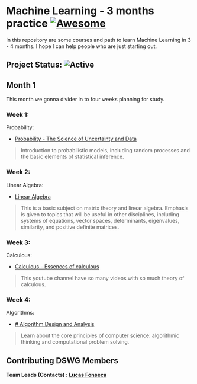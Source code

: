 
# Machine Learning - 3 months practice [![Awesome](https://cdn.rawgit.com/sindresorhus/awesome/d7305f38d29fed78fa85652e3a63e154dd8e8829/media/badge.svg)](https://github.com/sindresorhus/awesome#readme)
   
In this repository are some courses and path to learn Machine Learning in 3 - 4 months. I hope I can help people who are just starting out. 

## Project Status: ![Active](https://img.shields.io/github/last-commit/lucasfonmiranda/machine-learning-path])

## Month 1

This month we gonna divider in to four weeks planning for study.

  

### Week 1:
Probability:

*  [Probability - The Science of Uncertainty and Data](https://www.edx.org/course/probability-the-science-of-uncertainty-and-data)
> Introduction to probabilistic models, including random processes and the basic elements of statistical inference.

### Week 2:
Linear Algebra:

* [Linear Algebra]([https://ocw.mit.edu/courses/mathematics/18-06-linear-algebra-spring-2010/](https://ocw.mit.edu/courses/mathematics/18-06-linear-algebra-spring-2010/))
>This is a basic subject on matrix theory and linear algebra. Emphasis is given to topics that will be useful in other disciplines, including systems of equations, vector spaces, determinants, eigenvalues, similarity, and positive definite matrices. 

### Week 3:
Calculous:

* [Calculous - Essences of calculous]([https://www.youtube.com/playlist?list=PLZHQObOWTQDMsr9K-rj53DwVRMYO3t5Yr](https://www.youtube.com/playlist?list=PLZHQObOWTQDMsr9K-rj53DwVRMYO3t5Yr))
> This youtube channel have so many videos with so much theory of calculous.

### Week 4:
Algorithms:

* [# Algorithm Design and Analysis]([https://www.edx.org/course/algorithm-design-and-analysis](https://www.edx.org/course/algorithm-design-and-analysis))
>Learn about the core principles of computer science: algorithmic thinking and computational problem solving.


## Contributing DSWG Members

**Team Leads (Contacts) : [Lucas Fonseca](https://github.com/lucasfonmiranda)**